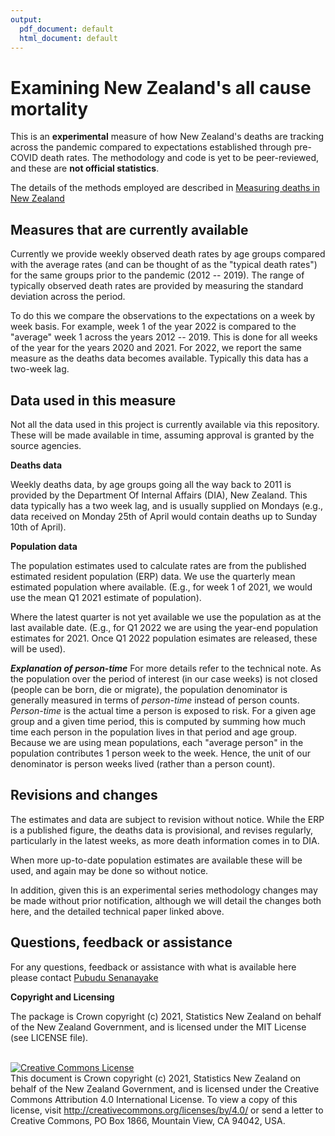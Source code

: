 ```yaml
---
output:
  pdf_document: default
  html_document: default
---
```

# Examining New Zealand's all cause mortality
This is an **experimental** measure of how New Zealand's deaths are tracking across the pandemic compared to expectations established through pre-COVID death rates. The methodology and code is yet to be peer-reviewed, and these are **not official statistics**.

The details of the methods employed are described in [Measuring deaths in New Zealand](measuring_deaths_in_NZ.pdf)

## Measures that are currently available

Currently we provide weekly observed death rates by age groups compared with the average rates (and can be thought of as the "typical death rates") for the same groups prior to the pandemic (2012 -- 2019). The range of typically observed death rates are provided by measuring the standard deviation across the period.

To do this we compare the observations to the expectations on a week by week basis. For example, week 1 of the year 2022 is compared to the "average" week 1 across the years 2012 -- 2019. This is done for all weeks of the year for the years 2020 and 2021. For 2022, we report the same measure as the deaths data becomes available. Typically this data has a two-week lag.

## Data used in this measure 

Not all the data used in this project is currently available via this repository. These will be made available in time, assuming approval is granted by the source agencies.

**Deaths data**

Weekly deaths data, by age groups going all the way back to 2011 is provided by the Department Of Internal Affairs (DIA), New Zealand. This data typically has a two week lag, and is usually supplied on Mondays (e.g., data received on Monday 25th of April would contain deaths up to Sunday 10th of April).

**Population data**

The population estimates used to calculate rates are from the published estimated resident population (ERP) data. We use the quarterly mean estimated population where available. (E.g., for week 1 of 2021, we would use the mean Q1 2021 estimate of population).

Where the latest quarter is not yet available we use the population as at the last available date. (E.g., for Q1 2022 we are using the year-end population estimates for 2021. Once Q1 2022 population esimates are released, these will be used).

***Explanation of person-time*** 
For more details refer to the technical note. As the population over the period of interest (in our case weeks) is not closed (people can be born, die or migrate), the population denominator is generally measured in terms of _person-time_ instead of person counts. _Person-time_ is the actual time a person is exposed to risk. For a given age group and a given time period, this is computed by summing how much time each person in the population lives in that period and age group. Because we are using mean populations, each "average person" in the population contributes 1 person week to the week. Hence, the unit of our denominator is person weeks lived (rather than a person count).

## Revisions and changes

The estimates and data are subject to revision without notice. While the ERP is a published figure, the deaths data is provisional, and revises regularly, particularly in the latest weeks, as more death information comes in to DIA. 

When more up-to-date population estimates are available these will be used, and again may be done so without notice.

In addition, given this is an experimental series methodology changes may be made without prior notification, although we will detail the changes both here, and the detailed technical paper linked above.

## Questions, feedback or assistance

For any questions, feedback or assistance with what is available here please contact [Pubudu Senanayake](mailto:pubudu.senanayake@stats.govt.nz)

__Copyright and Licensing__

The package is Crown copyright (c) 2021, Statistics New Zealand on behalf of the New Zealand Government, and is licensed under the MIT License (see LICENSE file).

<br /><a rel="license" href="http://creativecommons.org/licenses/by/4.0/"><img alt="Creative Commons License" style="border-width:0" src="https://i.creativecommons.org/l/by/4.0/88x31.png" /></a><br />This document is Crown copyright (c) 2021, Statistics New Zealand on behalf of the New Zealand Government, and is licensed under the Creative Commons Attribution 4.0 International License. To view a copy of this license, visit http://creativecommons.org/licenses/by/4.0/ or send a letter to Creative Commons, PO Box 1866, Mountain View, CA 94042, USA.